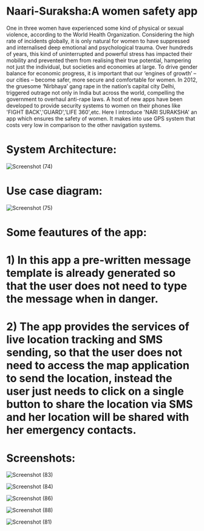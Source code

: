 # Naari-Suraksha:A women safety app
One in three women have experienced some kind of physical or sexual violence, according to the World Health Organization. Considering the high rate of incidents globally, it is only natural for women to have suppressed and internalised deep emotional and psychological trauma. Over hundreds of years, this kind of uninterrupted and powerful stress has impacted their mobility and prevented them from realising their true potential, hampering not just the individual, but societies and economies at large. To drive gender balance for economic progress, it is important that our ‘engines of growth’ – our cities –  become safer, more secure and comfortable for women. In 2012, the gruesome ‘Nirbhaya’ gang rape in the nation’s capital city Delhi, triggered outrage not only in India but across the world, compelling the government to overhaul anti-rape laws.
A host of new apps have been developed to provide security systems to women on their phones like 'FIGHT BACK','GUARD','LIFE 360',etc.
Here I introduce 'NARI SURAKSHA' an app which ensures the safety of women. It makes into use GPS system that costs very low in comparison to the other navigation systems.

# System Architecture:
![Screenshot (74)](https://user-images.githubusercontent.com/75517237/101730175-92350b80-3adf-11eb-9eca-a837b47603f1.png)

# Use case diagram:
![Screenshot (75)](https://user-images.githubusercontent.com/75517237/101730329-d7f1d400-3adf-11eb-849c-315acfe11748.png)

# Some feautures of the app:
# 1) In this app a pre-written message template is already generated so that the user does not need to type the message when in danger.
# 2) The app provides the services of live location tracking and SMS sending, so that the user does not need to access the map application to send the location, instead the        user just needs to click on a single button to share the location via SMS and her location will be shared with her emergency contacts.  

# Screenshots:
![Screenshot (83)](https://user-images.githubusercontent.com/75517237/101731043-0b812e00-3ae1-11eb-9a7a-ebe6e3d7223d.png)

![Screenshot (84)](https://user-images.githubusercontent.com/75517237/101731060-12a83c00-3ae1-11eb-9443-604795467fc0.png)

![Screenshot (86)](https://user-images.githubusercontent.com/75517237/101731105-1f2c9480-3ae1-11eb-914c-d07429555fe2.png)

![Screenshot (88)](https://user-images.githubusercontent.com/75517237/101731199-48e5bb80-3ae1-11eb-867e-01537fbc7389.png)

![Screenshot (81)](https://user-images.githubusercontent.com/75517237/101731139-2eabdd80-3ae1-11eb-866b-8c9e5dd0e501.png)

